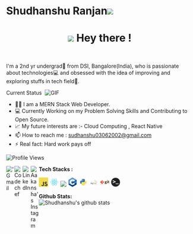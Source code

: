 # Shudhanshu Ranjan<img src="https://github.com/TheDudeThatCode/TheDudeThatCode/blob/master/Assets/Developer.gif" width="80px">

<h1 align="center"> <img src="https://github.com/TheDudeThatCode/TheDudeThatCode/blob/master/Assets/Hi.gif" width="29px"> Hey there ! </h1>

<br/>

I'm a 2nd yr undergrad🙍 from DSI, Bangalore(India), who is passionate about technologies💻 and obsessed with the idea of improving and exploring stuffs in tech field🚀.

 <img align="right" alt="GIF" src="https://blog.cloudlayer.io/content/images/size/w2000/2020/12/coding-freak.gif" width="400px" />

 Current Status

- 👨‍💻 I am a MERN Stack Web Developer.<br>
- 💻 Currently Working on my Problem Solving Skills and Contributing to Open Source.<br>
- 📈 My future interests are :- Cloud Computing , React Native <br>
- 📫 How to reach me : sudhanshu03062002@gmail.com <br>
- ⚡ Real fact: Hard work pays off


![Profile Views](https://visitor-badge.laobi.icu/badge?page_id=shudhanshu03.Shudhanshu)

<a href="sudhanshu03062002@gmail.com">
  <img align="left" alt="'Gmail" width="22px" src="https://cdn.jsdelivr.net/npm/simple-icons@3.1.0/icons/gmail.svg" />
</a>
<a href="https://www.codechef.com/users/shudhanshu_03">
  <img align="left" alt="Codechef" width="22px" src="https://cdn.jsdelivr.net/npm/simple-icons@latest/icons/codechef.svg" />
</a>
<a href="https://www.linkedin.com/in/shudhanshu-ranjan-4725481a2/">
  <img align="left" alt="LinkedIn" width="22px" src="https://cdn.jsdelivr.net/npm/simple-icons@3.1.0/icons/linkedin.svg" />
</a>

<a href="https://www.instagram.com/shudhanshu_03/">
  <img align="left" alt="Aakansha's Instagram" width="22px" src="https://cdn.jsdelivr.net/npm/simple-icons@v3/icons/instagram.svg" />
</a>




**Tech Stacks :**  

<code><img height="25" src="https://raw.githubusercontent.com/github/explore/80688e429a7d4ef2fca1e82350fe8e3517d3494d/topics/javascript/javascript.png"></code>
<code><img height="25" src="https://raw.githubusercontent.com/github/explore/80688e429a7d4ef2fca1e82350fe8e3517d3494d/topics/react/react.png"></code>
<code><img height="25" src="https://www.excelsiortechnologies.com/img/about/node-js.png"></code>
<code><img height="25" src="https://raw.githubusercontent.com/github/explore/80688e429a7d4ef2fca1e82350fe8e3517d3494d/topics/cpp/cpp.png"></code>
<code><img height="25" src="https://raw.githubusercontent.com/github/explore/80688e429a7d4ef2fca1e82350fe8e3517d3494d/topics/python/python.png"></code>
<code><img height="25" src="https://raw.githubusercontent.com/github/explore/80688e429a7d4ef2fca1e82350fe8e3517d3494d/topics/mysql/mysql.png"></code>
<code><img height="25" src="https://raw.githubusercontent.com/github/explore/80688e429a7d4ef2fca1e82350fe8e3517d3494d/topics/git/git.png"></code>
<code><img height="25" src="https://raw.githubusercontent.com/github/explore/80688e429a7d4ef2fca1e82350fe8e3517d3494d/topics/terminal/terminal.png"></code>

**Github Stats:**  
![Shudhanshu's github stats](https://github-readme-stats.vercel.app/api?username=shudhanshu03&theme=white-green&show_icons=true&hide_border=true)
